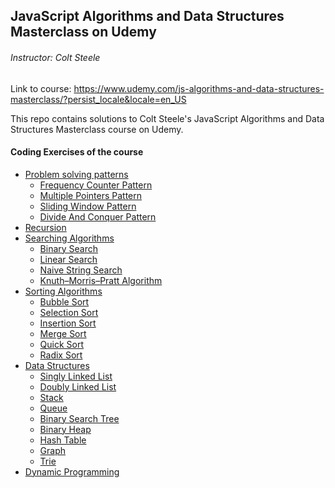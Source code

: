 ## JavaScript Algorithms and Data Structures Masterclass on Udemy
###### Instructor: Colt Steele
Link to course: https://www.udemy.com/js-algorithms-and-data-structures-masterclass/?persist_locale&locale=en_US

This repo contains solutions to Colt Steele's JavaScript Algorithms and Data Structures Masterclass course on Udemy.

#### Coding Exercises of the course
- [Problem solving patterns]()
    - [Frequency Counter Pattern]()
    - [Multiple Pointers Pattern]()
    - [Sliding Window Pattern]()
    - [Divide And Conquer Pattern]()
- [Recursion]()
- [Searching Algorithms]()
    - [Binary Search]()
    - [Linear Search]()
    - [Naive String Search]()
    - [Knuth–Morris–Pratt Algorithm]()
- [Sorting Algorithms]()
    - [Bubble Sort]()
    - [Selection Sort]()
    - [Insertion Sort]()
    - [Merge Sort]()
    - [Quick Sort]()
    - [Radix Sort]()
- [Data Structures]()
    - [Singly Linked List]()
    - [Doubly Linked List]()
    - [Stack]()
    - [Queue]()
    - [Binary Search Tree]()
    - [Binary Heap]()
    - [Hash Table]()
    - [Graph]()
    - [Trie]()
- [Dynamic Programming]()
